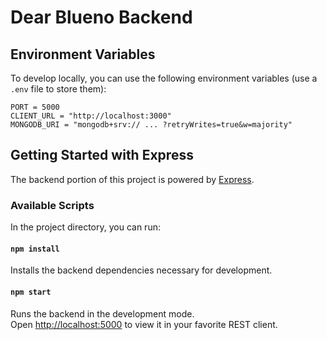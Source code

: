 # Dear Blueno Backend

## Environment Variables

To develop locally, you can use the following environment variables (use a `.env` file to store them):

```
PORT = 5000
CLIENT_URL = "http://localhost:3000"
MONGODB_URI = "mongodb+srv:// ... ?retryWrites=true&w=majority"
```

## Getting Started with Express

The backend portion of this project is powered by [Express](https://expressjs.com/).

### Available Scripts

In the project directory, you can run:

#### `npm install`

Installs the backend dependencies necessary for development.

#### `npm start`

Runs the backend in the development mode.\
Open [http://localhost:5000](http://localhost:5000) to view it in your favorite REST client.
